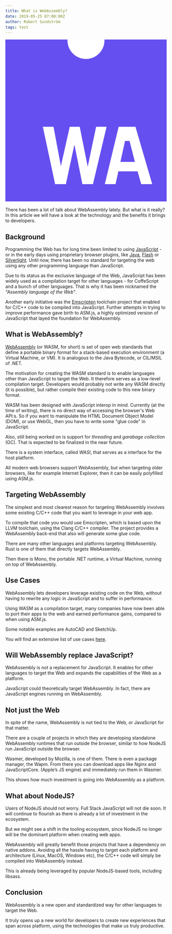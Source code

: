```yaml
---
title: What is WebAssembly?
date: 2019-05-25 07:00:00Z
author: Robert Sundström
tags: test
---
```


![WebAssembly logo](images/wasm_logo.png)

There has been a lot of talk about WebAssembly lately. But what is it really? In this article we will have a look at the technology and the benefits it brings to developers.

## Background

Programming the Web has for long time been limited to using [JavaScript](https://en.wikipedia.org/wiki/JavaScript) - or in the early days using proprietary browser plugins, like [Java](https://en.wikipedia.org/wiki/Java_(programming_language)), [Flash](https://en.wikipedia.org/wiki/Adobe_Flash) or [Silverlight](https://en.wikipedia.org/wiki/Microsoft_Silverlight). Until now, there has been no standard for targeting the web using any other programming language than JavaScript.

Due to its status as the exclusive language of the Web, JavaScript has been widely used as a compilation target for other languages - for CoffeScript and a bunch of other languages. That is why it has been nicknamed the *"Assembly language of the Web"*.

Another early initiative was the [Emscripten](https://emscripten.org/) toolchain project that enabled for C/C++ code to be compiled into JavaScript. Further attempts in trying to improve  performance gave birth to ASM.js, a highly optimized version of JavaScript that layed the foundation for WebAssembly.

## What is WebAssembly?

[WebAssembly](https://en.wikipedia.org/wiki/WebAssembly) (or WASM, for short) is set of open web standards that define a portable binary format for a stack-based execution environment (a Virtual Machine, or VM). It is analogous to the Java Bytecode, or CIL/MSIL of .NET.

The motivation for creating the WASM standard is to enable languages other than JavaScript to target the Web. It therefore serves as a low-level compilation target. Developers would probably not write any WASM directly (it is possible), but rather compile their existing code to this new binary format.

WASM has been designed with JavaScript interop in mind. Currently (at the time of writing), there is no direct way of accessing the browser's Web API:s. So if you want to manipulate the HTML Document Object Model (DOM), or use WebGL, then you have to write some "glue code" in JavaScript.

Also, still being worked on is support for *threading* and *garabage collection* (GC). That is expected to be finalized in the near future.

There is a system interface, called *WASI*, that serves as a interface for the host platform.

All modern web browsers support WebAssembly, but when targeting older browsers, like for example Internet Explorer, then it can be easily polyfilled using ASM.js.

## Targeting WebAssembly

The simplest and most clearest reason for targeting WebAssembly involves some existing C/C++ code that you want to leverage in your web app.

To compile that code you would use Emscripten, which is based upon the LLVM toolchain, using the Clang C/C++ compiler. The project provides a WebAssembly back-end that also will generate some glue code.

There are many other languages and platforms targeting WebAssembly. Rust is one of them that directly targets WebAssembly.

Then there is Mono, the portable .NET runtime, a Virtual Machine, running on top of WebAssembly.

## Use Cases

WebAssembly lets developers leverage existing code on the Web, without having to rewrite any logic in JavaScript and to suffer in performance.

Using WASM as a compilation target, many companies have now been able to port their apps to the web and earned performance gains, compared to when using ASM.js.

Some notable examples are AutoCAD and SketchUp.

You will find an extensive list of use cases [here](https://webassembly.org/docs/use-cases/).


## Will WebAssembly replace JavaScript?

WebAssembly is not a replacement for JavaScript. It enables for other languages to target the Web and expands the capabilities of the Web as a platform.

JavaScript could theoretically target WebAssembly. In fact, there are JavaScript engines running on WebAssembly.

## Not just the Web

In spite of the name, WebAssembly is not tied to the Web, or JavaScript for that matter.

There are a couple of projects in which they are developing standalone WebAssembly runtimes that run outside the browser, similar to how NodeJS run JavaScript outside the browser.

Wasmer, developed by Mozilla, is one of them. There is even a package manager, the Wapm. From there you can download apps like Nginx and JavaScriptCore. (Apple’s JS engine) and immediately run them in Wasmer.

This shows how much investment is going into WebAssembly as a platform.

## What about NodeJS?

Users of NodeJS should not worry. Full Stack JavaScript will not die soon. It will continue to flourish as there is already a lot of investment in the ecosystem.

But we might see a shift in the tooling ecosystem, since NodeJS no longer will be the dominant platform when creating web apps.

WebAssembly will greatly benefit those projects that have a dependency on native addons. Avoidng all the hassle having to target each platform and architecture (Linux, MacOS, Windows etc), the C/C++ code will simply be compiled into WebAssembly instead.

This is already being leveraged by popular NodeJS-based tools, including libsass.

## Conclusion

WebAssembly is a new open and standardized way for other languages to target the Web.

It truly opens up a new world for developers to create new experiences that span across platform, using the technologies that make us truly productive.